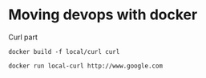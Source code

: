 # Moving devops with docker

Curl part

`docker build -f local/curl curl`

`docker run local-curl http://www.google.com`
